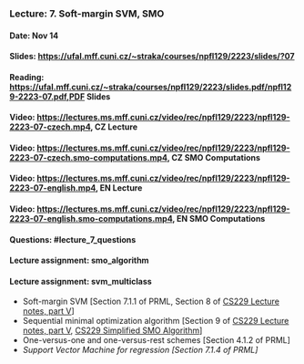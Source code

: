 ### Lecture: 7. Soft-margin SVM, SMO
#### Date: Nov 14
#### Slides: https://ufal.mff.cuni.cz/~straka/courses/npfl129/2223/slides/?07
#### Reading: https://ufal.mff.cuni.cz/~straka/courses/npfl129/2223/slides.pdf/npfl129-2223-07.pdf,PDF Slides
#### Video: https://lectures.ms.mff.cuni.cz/video/rec/npfl129/2223/npfl129-2223-07-czech.mp4, CZ Lecture
#### Video: https://lectures.ms.mff.cuni.cz/video/rec/npfl129/2223/npfl129-2223-07-czech.smo-computations.mp4, CZ SMO Computations
#### Video: https://lectures.ms.mff.cuni.cz/video/rec/npfl129/2223/npfl129-2223-07-english.mp4, EN Lecture
#### Video: https://lectures.ms.mff.cuni.cz/video/rec/npfl129/2223/npfl129-2223-07-english.smo-computations.mp4, EN SMO Computations
#### Questions: #lecture_7_questions
#### Lecture assignment: smo_algorithm
#### Lecture assignment: svm_multiclass

- Soft-margin SVM [Section 7.1.1 of PRML, Section 8 of [CS229 Lecture notes, part V](http://cs229.stanford.edu/summer2020/cs229-notes3.pdf)]
- Sequential minimal optimization algorithm [Section 9 of [CS229 Lecture notes, part V](http://cs229.stanford.edu/summer2020/cs229-notes3.pdf), [CS229 Simplified SMO Algorithm](http://cs229.stanford.edu/materials/smo.pdf)]
- One-versus-one and one-versus-rest schemes [Section 4.1.2 of PRML]
- _Support Vector Machine for regression [Section 7.1.4 of PRML]_
